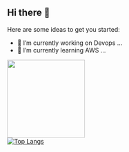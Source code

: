 ## Hi there 👋

Here are some ideas to get you started:

- 🔭 I’m currently working on Devops ...
- 🌱 I’m currently learning AWS ...


<div>
   <img height="180em" src="https://github-readme-stats.vercel.app/api?username=rrs-rodrigues&show_icons=true&theme=radical"
</div>
<div style="width: 200px;">
<a href="https://github.com/rrs-rodrigues/github-readme-stats">
  <img src="https://github-readme-stats.vercel.app/api/top-langs/?username=rrs-rodrigues&langs_count=8" alt="Top Langs" />
</a>
</div>